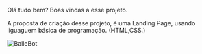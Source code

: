 Olá tudo bem? Boas vindas a esse projeto.

A proposta de criação desse projeto, é uma Landing Page, usando liguaguem básica de programação. (HTML,CSS.)


![BalleBot](https://user-images.githubusercontent.com/99897640/159578902-67f306a5-a315-4d23-9293-41dd09a138b1.png)

